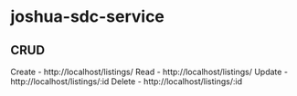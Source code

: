 # joshua-sdc-service

## CRUD

Create - http://localhost/listings/
Read - http://localhost/listings/
Update - http://localhost/listings/:id
Delete - http://localhost/listings/:id
